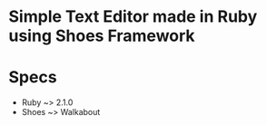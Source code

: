 # Simple Text Editor made in Ruby using Shoes Framework


# Specs
  * Ruby ~> 2.1.0  
  * Shoes ~> Walkabout  

